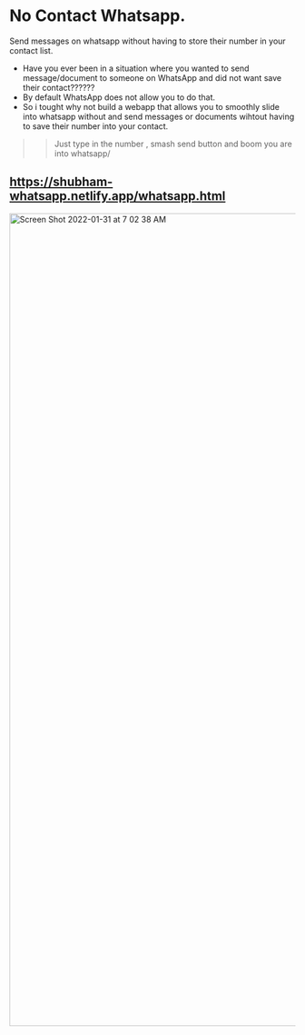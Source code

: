 # No Contact Whatsapp.
Send messages on whatsapp without having to store their number in your contact list.

  * Have you ever been in a situation where you wanted to send message/document to someone on WhatsApp and did not want save their contact??????
  * By default WhatsApp does not allow you to do that. 
  * So i tought why not build a webapp that allows you to smoothly slide into whatsapp without and send messages or documents wihtout having to save their number into your contact.
  
  >> Just type in the number , smash send button and boom you are into whatsapp/

  ## https://shubham-whatsapp.netlify.app/whatsapp.html
  
<img width="1431" alt="Screen Shot 2022-01-31 at 7 02 38 AM" src="https://user-images.githubusercontent.com/58945964/151798259-722638ca-9b5f-4dab-9039-829152e7dc0d.png">

